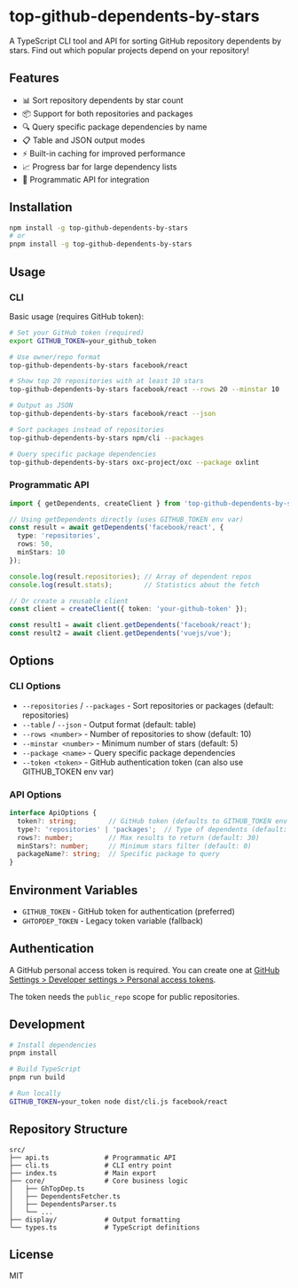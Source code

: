 # top-github-dependents-by-stars

A TypeScript CLI tool and API for sorting GitHub repository dependents by stars. Find out which popular projects depend on your repository!

## Features

- 📊 Sort repository dependents by star count
- 📦 Support for both repositories and packages
- 🔍 Query specific package dependencies by name
- 📋 Table and JSON output modes
- ⚡ Built-in caching for improved performance
- 📈 Progress bar for large dependency lists
- 🔧 Programmatic API for integration

## Installation

```bash
npm install -g top-github-dependents-by-stars
# or
pnpm install -g top-github-dependents-by-stars
```

## Usage

### CLI

Basic usage (requires GitHub token):

```bash
# Set your GitHub token (required)
export GITHUB_TOKEN=your_github_token

# Use owner/repo format
top-github-dependents-by-stars facebook/react

# Show top 20 repositories with at least 10 stars
top-github-dependents-by-stars facebook/react --rows 20 --minstar 10

# Output as JSON
top-github-dependents-by-stars facebook/react --json

# Sort packages instead of repositories
top-github-dependents-by-stars npm/cli --packages

# Query specific package dependencies
top-github-dependents-by-stars oxc-project/oxc --package oxlint
```

### Programmatic API

```typescript
import { getDependents, createClient } from 'top-github-dependents-by-stars';

// Using getDependents directly (uses GITHUB_TOKEN env var)
const result = await getDependents('facebook/react', {
  type: 'repositories',
  rows: 50,
  minStars: 10
});

console.log(result.repositories); // Array of dependent repos
console.log(result.stats);        // Statistics about the fetch

// Or create a reusable client
const client = createClient({ token: 'your-github-token' });

const result1 = await client.getDependents('facebook/react');
const result2 = await client.getDependents('vuejs/vue');
```

## Options

### CLI Options

- `--repositories` / `--packages` - Sort repositories or packages (default: repositories)
- `--table` / `--json` - Output format (default: table)
- `--rows <number>` - Number of repositories to show (default: 10)
- `--minstar <number>` - Minimum number of stars (default: 5)
- `--package <name>` - Query specific package dependencies
- `--token <token>` - GitHub authentication token (can also use GITHUB_TOKEN env var)

### API Options

```typescript
interface ApiOptions {
  token?: string;        // GitHub token (defaults to GITHUB_TOKEN env var)
  type?: 'repositories' | 'packages';  // Type of dependents (default: 'repositories')
  rows?: number;         // Max results to return (default: 30)
  minStars?: number;     // Minimum stars filter (default: 0)
  packageName?: string;  // Specific package to query
}
```

## Environment Variables

- `GITHUB_TOKEN` - GitHub token for authentication (preferred)
- `GHTOPDEP_TOKEN` - Legacy token variable (fallback)

## Authentication

A GitHub personal access token is required. You can create one at [GitHub Settings > Developer settings > Personal access tokens](https://github.com/settings/tokens).

The token needs the `public_repo` scope for public repositories.

## Development

```bash
# Install dependencies
pnpm install

# Build TypeScript
pnpm run build

# Run locally
GITHUB_TOKEN=your_token node dist/cli.js facebook/react
```

## Repository Structure

```
src/
├── api.ts              # Programmatic API
├── cli.ts              # CLI entry point
├── index.ts            # Main export
├── core/               # Core business logic
│   ├── GhTopDep.ts
│   ├── DependentsFetcher.ts
│   ├── DependentsParser.ts
│   └── ...
├── display/            # Output formatting
└── types.ts            # TypeScript definitions
```

## License

MIT
